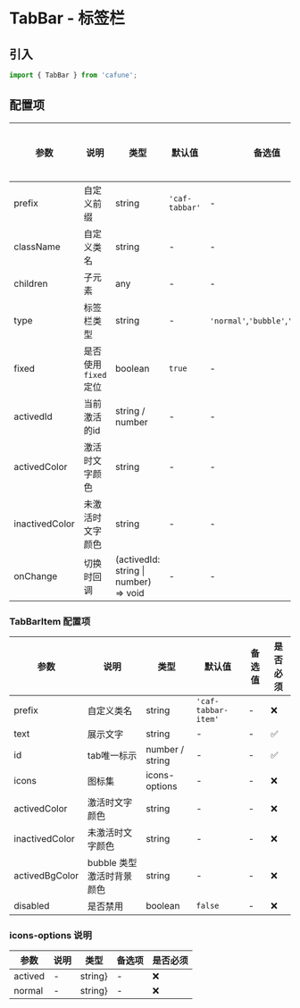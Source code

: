 # TabBar - 标签栏

## 引入
```jsx
import { TabBar } from 'cafune';
```

## 配置项
| 参数 | 说明 | 类型 | 默认值 |备选值 | 是否必须 |
| --- | --- | --- | --- | --- | --- |
| prefix | 自定义前缀 | string | `'caf-tabbar'` | - | ❌ |
| className | 自定义类名 | string | - | - | ❌ |
| children | 子元素 | any | - | - | ❌ |
| type | 标签栏类型 | string | - | `'normal'`,`'bubble'`,`'flashy'` | ❌ |
| fixed | 是否使用 `fixed` 定位 | boolean | `true` | - | ❌ |
| activedId | 当前激活的id | string / number | - | - | ✅  |
| activedColor | 激活时文字颜色 | string | - | - | ❌ |
| inactivedColor | 未激活时文字颜色 | string | - | - | ❌ |
| onChange | 切换时回调 | (activedId: string &#124; number) => void | - | - | ❌ |

### TabBarItem 配置项
| 参数 | 说明 | 类型 | 默认值 |备选值 | 是否必须 |
| --- | --- | --- | --- | --- | --- |
| prefix | 自定义类名 | string | `'caf-tabbar-item'` | - | ❌ |
| text | 展示文字 | string | - | - | ✅  |
| id | tab唯一标示 | number / string | - | - | ✅  |
| icons | 图标集 | icons-options | - | - | ❌ |
| activedColor | 激活时文字颜色 | string | - | - | ❌ |
| inactivedColor | 未激活时文字颜色 | string | - | - | ❌ |
| activedBgColor | bubble 类型激活时背景颜色 | string | - | - | ❌ |
| disabled | 是否禁用 | boolean | `false` | - | ❌ |


 ### icons-options 说明
| 参数 | 说明 | 类型 | 备选项 | 是否必须 |
| --- | --- | --- | --- | --- |
| actived | - | string} | - | ❌ |
| normal | - | string} | - | ❌ |

